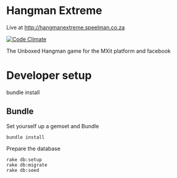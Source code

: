 Hangman Extreme
=====

Live at http://hangmanextreme.speelman.co.za

[![Code Climate](https://codeclimate.com/github/unboxed/hangman_extreme.png)](https://codeclimate.com/github/unboxed/hangman_extreme)

The Unboxed Hangman game for the MXit platform and facebook

Developer setup
===============

bundle install

Bundle
------

Set yourself up a gemset and Bundle

    bundle install

Prepare the database

    rake db:setup
    rake db:migrate
    rake db:seed
